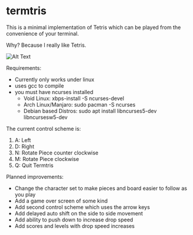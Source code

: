 # termtris

This is a minimal implementation of Tetris which can be played from the convenience of your terminal.

Why? Because I really like Tetris.

![Alt Text](https://cdn.discordapp.com/attachments/665849154186248202/935680885414572122/termtris_cropped.gif)

Requirements:

- Currently only works under linux
- uses gcc to compile
- you must have ncurses installed
  - Void Linux: xbps-install -S ncurses-devel
  - Arch Linux/Manjaro: sudo pacman -S ncurses
  - Debian based Distros: sudo apt install libncurses5-dev libncursesw5-dev

The current control scheme is:

1. A: Left
2. D: Right
3. N: Rotate Piece counter clockwise
4. M: Rotate Piece clockwise
5. Q: Quit Termtris

Planned improvements:

- Change the character set to make pieces and board easier to follow as you play
- Add a game over screen of some kind
- Add second control scheme which uses the arrow keys
- Add delayed auto shift on the side to side movement
- Add ability to push down to increase drop speed
- Add scores and levels with drop speed increases
